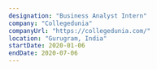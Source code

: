 ```yaml
---
designation: "Business Analyst Intern"
company: "Collegedunia"
companyUrl: "https://collegedunia.com/"
location: "Gurugram, India"
startDate: 2020-01-06
endDate: 2020-07-06
---
```

